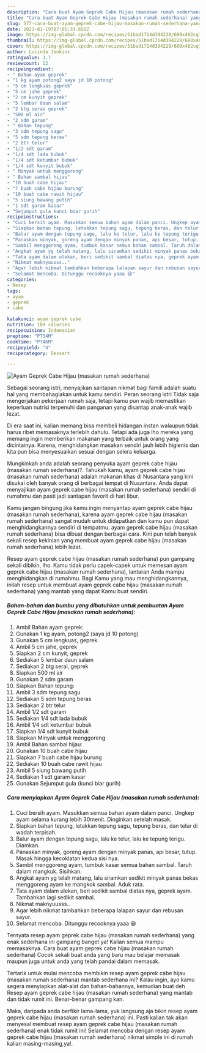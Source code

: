 ```yaml
---
description: "Cara buat Ayam Geprek Cabe Hijau (masakan rumah sederhana) yang enak dan Mudah Dibuat"
title: "Cara buat Ayam Geprek Cabe Hijau (masakan rumah sederhana) yang enak dan Mudah Dibuat"
slug: 577-cara-buat-ayam-geprek-cabe-hijau-masakan-rumah-sederhana-yang-enak-dan-mudah-dibuat
date: 2021-01-19T07:05:33.650Z
image: https://img-global.cpcdn.com/recipes/51bad1714d394228/680x482cq70/ayam-geprek-cabe-hijau-masakan-rumah-sederhana-foto-resep-utama.jpg
thumbnail: https://img-global.cpcdn.com/recipes/51bad1714d394228/680x482cq70/ayam-geprek-cabe-hijau-masakan-rumah-sederhana-foto-resep-utama.jpg
cover: https://img-global.cpcdn.com/recipes/51bad1714d394228/680x482cq70/ayam-geprek-cabe-hijau-masakan-rumah-sederhana-foto-resep-utama.jpg
author: Lucinda Jenkins
ratingvalue: 3.7
reviewcount: 12
recipeingredient:
- " Bahan ayam geprek"
- "1 kg ayam potong2 saya jd 10 potong"
- "5 cm lengkuas geprek"
- "5 cm jahe geprek"
- "2 cm kunyit geprek"
- "5 lembar daun salam"
- "2 btg serai geprek"
- "500 ml air"
- "2 sdm garam"
- " Bahan tepung"
- "3 sdm tepung sagu"
- "5 sdm tepung beras"
- "2 btr telur"
- "1/2 sdt garam"
- "1/4 sdt lada bubuk"
- "1/4 sdt ketumbar bubuk"
- "1/4 sdt kunyit bubuk"
- " Minyak untuk menggoreng"
- " Bahan sambal hijau"
- "10 buah cabe hijau"
- "7 buah cabe hijau burung"
- "10 buah cabe rawit hijau"
- "5 siung bawang putih"
- "1 sdt garam kasar"
- "Sejumput gula kunci biar gurih"
recipeinstructions:
- "Cuci bersih ayam. Masukkan semua bahan ayam dalam panci. Ungkep ayam selama kurang lebih 30menit. Dinginkan setelah masak."
- "Siapkan bahan tepung, letakkan tepung sagu, tepung beras, dan telur di wadah terpisah."
- "Balur ayam dengan tepung sagu, lalu ke telur, lalu ke tepung terigu. Diamkan."
- "Panaskan minyak, goreng ayam dengan minyak panas, api besar, tutup. Masak hingga kecoklatan kedua sisi nya."
- "Sambil menggoreng ayam, tumbuk kasar semua bahan sambal. Taruh dalam mangkuk. Sisihkan."
- "Angkat ayam yg telah matang, lalu siramkan sedikit minyak panas bekas menggoreng ayam ke mangkok sambal. Aduk rata."
- "Tata ayam dalam ulekan, beri sedikit sambal diatas nya, geprek ayam. Tambahkan lagi sedikit sambal."
- "Nikmat maknyuusss.."
- "Agar lebih nikmat tambahkan beberapa lalapan sayur dan rebusan sayur."
- "Selamat mencoba. Ditunggu recooknya yaaa 😆"
categories:
- Resep
tags:
- ayam
- geprek
- cabe

katakunci: ayam geprek cabe 
nutrition: 189 calories
recipecuisine: Indonesian
preptime: "PT34M"
cooktime: "PT46M"
recipeyield: "4"
recipecategory: Dessert

---
```



![Ayam Geprek Cabe Hijau (masakan rumah sederhana)](https://img-global.cpcdn.com/recipes/51bad1714d394228/680x482cq70/ayam-geprek-cabe-hijau-masakan-rumah-sederhana-foto-resep-utama.jpg)

Sebagai seorang istri, menyajikan santapan nikmat bagi famili adalah suatu hal yang membahagiakan untuk kamu sendiri. Peran seorang istri Tidak saja mengerjakan pekerjaan rumah saja, tetapi kamu pun wajib memastikan keperluan nutrisi terpenuhi dan panganan yang disantap anak-anak wajib lezat.

Di era  saat ini, kalian memang bisa membeli hidangan instan walaupun tidak harus ribet memasaknya terlebih dahulu. Tetapi ada juga lho mereka yang memang ingin memberikan makanan yang terbaik untuk orang yang dicintainya. Karena, menghidangkan masakan sendiri jauh lebih higienis dan kita pun bisa menyesuaikan sesuai dengan selera keluarga. 



Mungkinkah anda adalah seorang penyuka ayam geprek cabe hijau (masakan rumah sederhana)?. Tahukah kamu, ayam geprek cabe hijau (masakan rumah sederhana) adalah makanan khas di Nusantara yang kini disukai oleh banyak orang di berbagai tempat di Nusantara. Anda dapat menyajikan ayam geprek cabe hijau (masakan rumah sederhana) sendiri di rumahmu dan pasti jadi santapan favorit di hari libur.

Kamu jangan bingung jika kamu ingin menyantap ayam geprek cabe hijau (masakan rumah sederhana), karena ayam geprek cabe hijau (masakan rumah sederhana) sangat mudah untuk didapatkan dan kamu pun dapat menghidangkannya sendiri di tempatmu. ayam geprek cabe hijau (masakan rumah sederhana) bisa dibuat dengan berbagai cara. Kini pun telah banyak sekali resep kekinian yang membuat ayam geprek cabe hijau (masakan rumah sederhana) lebih lezat.

Resep ayam geprek cabe hijau (masakan rumah sederhana) pun gampang sekali dibikin, lho. Kamu tidak perlu capek-capek untuk memesan ayam geprek cabe hijau (masakan rumah sederhana), lantaran Anda mampu menghidangkan di rumahmu. Bagi Kamu yang mau menghidangkannya, inilah resep untuk membuat ayam geprek cabe hijau (masakan rumah sederhana) yang mantab yang dapat Kamu buat sendiri.

<!--inarticleads1-->

##### Bahan-bahan dan bumbu yang dibutuhkan untuk pembuatan Ayam Geprek Cabe Hijau (masakan rumah sederhana):

1. Ambil  Bahan ayam geprek:
1. Gunakan 1 kg ayam, potong2 (saya jd 10 potong)
1. Gunakan 5 cm lengkuas, geprek
1. Ambil 5 cm jahe, geprek
1. Siapkan 2 cm kunyit, geprek
1. Sediakan 5 lembar daun salam
1. Sediakan 2 btg serai, geprek
1. Siapkan 500 ml air
1. Gunakan 2 sdm garam
1. Siapkan  Bahan tepung:
1. Ambil 3 sdm tepung sagu
1. Sediakan 5 sdm tepung beras
1. Sediakan 2 btr telur
1. Ambil 1/2 sdt garam
1. Sediakan 1/4 sdt lada bubuk
1. Ambil 1/4 sdt ketumbar bubuk
1. Siapkan 1/4 sdt kunyit bubuk
1. Siapkan  Minyak untuk menggoreng
1. Ambil  Bahan sambal hijau:
1. Gunakan 10 buah cabe hijau
1. Siapkan 7 buah cabe hijau burung
1. Sediakan 10 buah cabe rawit hijau
1. Ambil 5 siung bawang putih
1. Sediakan 1 sdt garam kasar
1. Gunakan Sejumput gula (kunci biar gurih)




<!--inarticleads2-->

##### Cara menyiapkan Ayam Geprek Cabe Hijau (masakan rumah sederhana):

1. Cuci bersih ayam. Masukkan semua bahan ayam dalam panci. Ungkep ayam selama kurang lebih 30menit. Dinginkan setelah masak.
1. Siapkan bahan tepung, letakkan tepung sagu, tepung beras, dan telur di wadah terpisah.
1. Balur ayam dengan tepung sagu, lalu ke telur, lalu ke tepung terigu. Diamkan.
1. Panaskan minyak, goreng ayam dengan minyak panas, api besar, tutup. Masak hingga kecoklatan kedua sisi nya.
1. Sambil menggoreng ayam, tumbuk kasar semua bahan sambal. Taruh dalam mangkuk. Sisihkan.
1. Angkat ayam yg telah matang, lalu siramkan sedikit minyak panas bekas menggoreng ayam ke mangkok sambal. Aduk rata.
1. Tata ayam dalam ulekan, beri sedikit sambal diatas nya, geprek ayam. Tambahkan lagi sedikit sambal.
1. Nikmat maknyuusss..
1. Agar lebih nikmat tambahkan beberapa lalapan sayur dan rebusan sayur.
1. Selamat mencoba. Ditunggu recooknya yaaa 😆




Ternyata resep ayam geprek cabe hijau (masakan rumah sederhana) yang enak sederhana ini gampang banget ya! Kalian semua mampu memasaknya. Cara buat ayam geprek cabe hijau (masakan rumah sederhana) Cocok sekali buat anda yang baru mau belajar memasak maupun juga untuk anda yang telah pandai dalam memasak.

Tertarik untuk mulai mencoba membikin resep ayam geprek cabe hijau (masakan rumah sederhana) mantab sederhana ini? Kalau ingin, ayo kamu segera menyiapkan alat-alat dan bahan-bahannya, kemudian buat deh Resep ayam geprek cabe hijau (masakan rumah sederhana) yang mantab dan tidak rumit ini. Benar-benar gampang kan. 

Maka, daripada anda berfikir lama-lama, yuk langsung aja bikin resep ayam geprek cabe hijau (masakan rumah sederhana) ini. Pasti kalian tak akan menyesal membuat resep ayam geprek cabe hijau (masakan rumah sederhana) enak tidak rumit ini! Selamat mencoba dengan resep ayam geprek cabe hijau (masakan rumah sederhana) nikmat simple ini di rumah kalian masing-masing,ya!.


